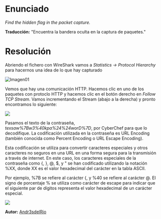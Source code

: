 # Enunciado
*Find the hidden flag in the packet capture.*

**Traducción:** "Encuentra la bandera oculta en la captura de paquetes."

# Resolución

Abriendo el fichero con WireShark vamos a *Statistics -> Protocol Hierarchy* para hacernos una idea de lo que hay capturado

![Imagen01](01.png)

Vemos que hay una comunicación HTTP. Hacemos clic en uno de los paquetes con protoclo HTTP y hacemos clic en el botón derecho en *Follow TCP Stream*. Vamos incrementando el Stream (abajo a la derecha) y pronto encontramos lo siguiente:

![](02.png)

Pasamos el texto de la contraseña, *texsaw%7Bw3%40kpa%24%24worD%7D*,  por CyberChef para que lo decodifique. La codificación utilizada en la contraseña es URL Encoding (también conocida como Percent Encoding o URL Escape Encoding).

Esta codificación se utiliza para convertir caracteres especiales y otros caracteres no seguros en una URL en una forma segura para la transmisión a través de internet. En este caso, los caracteres especiales de la contraseña como {, }, @, $, y " se han codificado utilizando la notación %XX, donde XX es el valor hexadecimal del carácter en la tabla ASCII.

Por ejemplo, %7B se refiere al carácter {, y %40 se refiere al carácter @. El signo de porcentaje % se utiliza como carácter de escape para indicar que el siguiente par de dígitos representa el valor hexadecimal de un carácter especial.

![](03.png)
 
**Autor:** [Andr3sdelRio](https://twitter.com/Andr3sdelRio) 
 
